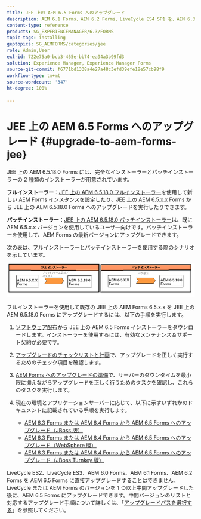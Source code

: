```yaml
---
title: JEE 上の AEM 6.5 Forms へのアップグレード
description: AEM 6.1 Forms、AEM 6.2 Forms、LiveCycle ES4 SP1 を、AEM 6.3 Forms に直接アップグレードすることができます。
content-type: reference
products: SG_EXPERIENCEMANAGER/6.3/FORMS
topic-tags: installing
geptopics: SG_AEMFORMS/categories/jee
role: Admin,User
exl-id: 722e75a0-bcb3-465e-bb74-ea94a3b99fd3
solution: Experience Manager, Experience Manager Forms
source-git-commit: f6771bd1338a4e27a48c3efd39efe18e57cb98f9
workflow-type: tm+mt
source-wordcount: '347'
ht-degree: 100%

---
```


# JEE 上の AEM 6.5 Forms へのアップグレード {#upgrade-to-aem-forms-jee}

JEE 上の AEM 6.5.18.0 Forms には、完全なインストーラーとパッチインストーラーの 2 種類のインストーラーが用意されています。

**フルインストーラー**：[JEE 上の AEM 6.5.18.0 フルインストーラー](https://experienceleague.adobe.com/docs/experience-manager-release-information/aem-release-updates/forms-updates/aem-forms-releases.html?lang=ja)を使用して新しい AEM Forms インスタンスを設定したり、JEE 上の AEM 6.5.x.x Forms から JEE 上の AEM 6.5.18.0 Forms へのアップグレードを実行したりできます。

**パッチインストーラー**：[JEE 上の AEM 6.5.18.0 パッチインストーラー](https://experienceleague.adobe.com/docs/experience-manager-release-information/aem-release-updates/forms-updates/aem-forms-releases.html?lang=ja)は、既に AEM 6.5.x.x バージョンを使用しているユーザ―向けです。パッチインストーラーを使用して、AEM Forms の最新バージョンにアップグレードできます。

次の表は、フルインストーラーとパッチインストーラーを使用する際のシナリオを示しています。

![フルインストーラーとパッチインストーラーのシナリオ](assets/full-and-patch-installer.png)

フルインストーラーを使用して既存の JEE 上の AEM Forms 6.5.x.x を JEE 上の AEM 6.5.18.0 Forms にアップグレードするには、以下の手順を実行します。

1. [ソフトウェア配布](https://experience.adobe.com/#/downloads/content/software-distribution/en/aem.html)から JEE 上の AEM 6.5 Forms インストーラーをダウンロードします。インストーラーを使用するには、有効なメンテナンス＆サポート契約が必要です。
1. [アップグレードのチェックリストと計画](https://www.adobe.com/go/learn_aemforms_upgrade_checklist_65_jp)で、アップグレードを正しく実行するためのチェック項目を確認します。
1. [AEM Forms へのアップグレードの準備](https://www.adobe.com/go/learn_aemforms_prepareupgrade_65_jp)で、サーバーのダウンタイムを最小限に抑えながらアップグレードを正しく行うためのタスクを確認し、これらのタスクを実行します。
1. 現在の環境とアプリケーションサーバーに応じて、以下に示すいずれかのドキュメントに記載されている手順を実行します。

   * [AEM 6.3 Forms または AEM 6.4 Forms から AEM 6.5 Forms へのアップグレード（JBoss 版）](https://www.adobe.com/go/learn_aemforms_upgradeJBoss_65_jp)
   * [AEM 6.3 Forms または AEM 6.4 Forms から AEM 6.5 Forms へのアップグレード（WebSphere 版）](https://www.adobe.com/go/learn_aemforms_upgradeWebSphere_65_jp)
   * [AEM 6.3 Forms または AEM 6.4 Forms から AEM 6.5 Forms へのアップグレード（JBoss Turnkey 版）](https://www.adobe.com/go/learn_aemforms_upgradeTurnkey_65_jp)

LiveCycle ES2、LiveCycle ES3、AEM 6.0 Forms、AEM 6.1 Forms、AEM 6.2 Forms を AEM 6.5 Forms に直接アップグレードすることはできません。LiveCycle または AEM Forms のバージョンを 1 つ以上中間アップグレードした後に、AEM 6.5 Forms にアップグレードできます。中間バージョンのリストと対応するアップグレード手順について詳しくは、「[アップグレードパスを選択する](upgrade.md)」を参照してください。
